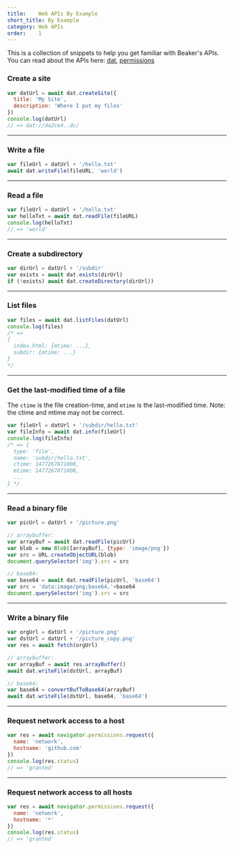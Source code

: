 ```yaml
---
title:    Web APIs By Example
short_title: By Example
category: Web APIs
order:    1
---
```


This is a collection of snippets to help you get familiar with Beaker's APIs.
You can read about the APIs here: [dat](./dat.html), [permissions](./permissions.html)

### Create a site

```js
var datUrl = await dat.createSite({
  title: 'My Site',
  description: 'Where I put my files'
})
console.log(datUrl)
// => dat://da2ce4..dc/
```

<hr class="nomargin">

### Write a file

```js
var fileUrl = datUrl + '/hello.txt'
await dat.writeFile(fileURL, 'world')
```

<hr class="nomargin">

### Read a file

```js
var fileUrl = datUrl + '/hello.txt'
var helloTxt = await dat.readFile(fileURL)
console.log(helloTxt)
// => 'world'
```

<hr class="nomargin">

### Create a subdirectory 

```js
var dirUrl = datUrl + '/subdir'
var exists = await dat.exists(dirUrl)
if (!exists) await dat.createDirectory(dirUrl))
```

<hr class="nomargin">

### List files

```js
var files = await dat.listFiles(datUrl)
console.log(files)
/* =>
{
  index.html: {mtime: ...},
  subdir: {mtime: ...}
}
*/
```

<hr class="nomargin">

### Get the last-modified time of a file

The `ctime` is the file creation-time, and `mtime` is the last-modified time.
Note: the ctime and mtime may not be correct.

```js
var fileUrl = datUrl + '/subdir/hello.txt'
var fileInfo = await dat.info(fileUrl)
console.log(fileInfo)
/* => {
  type: 'file',
  name: 'subdir/hello.txt',
  ctime: 1477267871000,
  mtime: 1477267871000,
  ...
} */
```

<hr class="nomargin">

### Read a binary file

```js
var picUrl = datUrl + '/picture.png'

// arraybuffer:
var arrayBuf = await dat.readFile(picUrl)
var blob = new Blob([arrayBuf], {type: 'image/png'})
var src = URL.createObjectURL(blob)
document.querySelector('img').src = src

// base64:
var base64 = await dat.readFile(picUrl, 'base64')
var src = 'data:image/png;base64,'+base64
document.querySelector('img').src = src
```

<hr class="nomargin">

### Write a binary file

```js
var orgUrl = datUrl + '/picture.png'
var dstUrl = datUrl + '/picture_copy.png'
var res = await fetch(orgUrl)

// arraybuffer:
var arrayBuf = await res.arrayBuffer()
await dat.writeFile(dstUrl, arrayBuf)

// base64:
var base64 = convertBufToBase64(arrayBuf)
await dat.writeFile(dstUrl, base64, 'base64')
```

<hr class="nomargin">

### Request network access to a host

```js
var res = await navigator.permissions.request({ 
  name: 'network',
  hostname: 'github.com'
})
console.log(res.status)
// => 'granted'
```

<hr class="nomargin">

### Request network access to all hosts

```js
var res = await navigator.permissions.request({ 
  name: 'network',
  hostname: '*'
})
console.log(res.status)
// => 'granted'
```